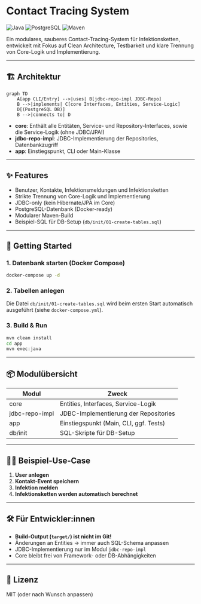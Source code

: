 # Contact Tracing System

![Java](https://img.shields.io/badge/Java-17-blue?logo=java)
![PostgreSQL](https://img.shields.io/badge/PostgreSQL-Database-blue?logo=postgresql)
![Maven](https://img.shields.io/badge/Maven-Build-red?logo=apachemaven)

Ein modulares, sauberes Contact-Tracing-System für Infektionsketten, entwickelt mit Fokus auf Clean Architecture, Testbarkeit und klare Trennung von Core-Logik und Implementierung.

---

## 🏗️ Architektur

```mermaid
graph TD
    A[app CLI/Entry] -->|uses| B[jdbc-repo-impl JDBC-Repo]
    B -->|implements| C[core Interfaces, Entities, Service-Logic]
    D[(PostgreSQL DB)]
    B -->|connects to| D
```

- **core**: Enthält alle Entitäten, Service- und Repository-Interfaces, sowie die Service-Logik (ohne JDBC/JPA!)
- **jdbc-repo-impl**: JDBC-Implementierung der Repositories, Datenbankzugriff
- **app**: Einstiegspunkt, CLI oder Main-Klasse

---

## ✨ Features
- Benutzer, Kontakte, Infektionsmeldungen und Infektionsketten
- Strikte Trennung von Core-Logik und Implementierung
- JDBC-only (kein Hibernate/JPA im Core)
- PostgreSQL-Datenbank (Docker-ready)
- Modularer Maven-Build
- Beispiel-SQL für DB-Setup (`db/init/01-create-tables.sql`)

---

## 🚀 Getting Started

### 1. Datenbank starten (Docker Compose)
```bash
docker-compose up -d
```

### 2. Tabellen anlegen
Die Datei `db/init/01-create-tables.sql` wird beim ersten Start automatisch ausgeführt (siehe `docker-compose.yml`).

### 3. Build & Run
```bash
mvn clean install
cd app
mvn exec:java
```

---

## 📦 Modulübersicht

| Modul             | Zweck                                      |
|-------------------|---------------------------------------------|
| core              | Entities, Interfaces, Service-Logik         |
| jdbc-repo-impl    | JDBC-Implementierung der Repositories       |
| app               | Einstiegspunkt (Main, CLI, ggf. Tests)      |
| db/init           | SQL-Skripte für DB-Setup                    |

---

## 🧑‍💻 Beispiel-Use-Case

1. **User anlegen**
2. **Kontakt-Event speichern**
3. **Infektion melden**
4. **Infektionsketten werden automatisch berechnet**

---

## 🛠️ Für Entwickler:innen
- **Build-Output (`target/`) ist nicht im Git!**
- Änderungen an Entities → immer auch SQL-Schema anpassen
- JDBC-Implementierung nur im Modul `jdbc-repo-impl`
- Core bleibt frei von Framework- oder DB-Abhängigkeiten

---

## 📄 Lizenz
MIT (oder nach Wunsch anpassen) 